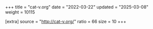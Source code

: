+++
title = "cat-v.org"
date = "2022-03-22"
updated = "2025-03-08"
weight = 10115

[extra]
source = "http://cat-v.org/"
ratio = 66
size = 10
+++

